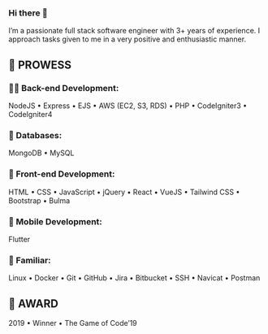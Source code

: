 ### Hi there 👋

I’m a passionate full stack software engineer with 3+ years of experience. I approach tasks given to me in a very positive and enthusiastic manner.

## 💪 PROWESS

### **🧑‍💻 Back-end Development:**
NodeJS • Express • EJS • AWS (EC2, S3, RDS) • PHP • CodeIgniter3 • CodeIgniter4

### **📄 Databases:**
MongoDB • MySQL

### **🎨 Front-end Development:**
HTML • CSS • JavaScript • jQuery • React • VueJS • Tailwind CSS • Bootstrap • Bulma

### **📱 Mobile Development:**
Flutter

### **🥱 Familiar:**
Linux • Docker • Git • GitHub • Jira • Bitbucket • SSH • Navicat • Postman

## 🥇 AWARD
2019 • Winner • The Game of Code’19
